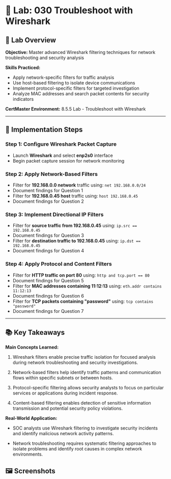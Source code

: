 # 🧪 Lab: 030 Troubleshoot with Wireshark

## 🎯 Lab Overview

**Objective:** Master advanced Wireshark filtering techniques for network troubleshooting and security analysis 

**Skills Practiced:**
- Apply network-specific filters for traffic analysis
- Use host-based filtering to isolate device communications
- Implement protocol-specific filters for targeted investigation
- Analyze MAC addresses and search packet contents for security indicators 

**CertMaster Environment:** 8.5.5 Lab - Troubleshoot with Wireshark

---
## 📝 Implementation Steps

### Step 1: Configure Wireshark Packet Capture

- Launch **Wireshark** and select **enp2s0** interface
- Begin packet capture session for network monitoring
### Step 2: Apply Network-Based Filters

- Filter for **192.168.0.0 network** traffic using: `net 192.168.0.0/24`
- Document findings for Question 1
- Filter for **192.168.0.45 host** traffic using: `host 192.168.0.45`
- Document findings for Question 2
### Step 3: Implement Directional IP Filters

- Filter for **source traffic from 192.168.0.45** using: `ip.src == 192.168.0.45`
- Document findings for Question 3
- Filter for **destination traffic to 192.168.0.45** using: `ip.dst == 192.168.0.45`
- Document findings for Question 4
### Step 4: Apply Protocol and Content Filters

- Filter for **HTTP traffic on port 80** using: `http and tcp.port == 80`
- Document findings for Question 5
- Filter for **MAC addresses containing 11:12:13** using: `eth.addr contains 11:12:13`
- Document findings for Question 6
- Filter for **TCP packets containing "password"** using: `tcp contains "password"`
- Document findings for Question 7

---
## 📚 Key Takeaways

**Main Concepts Learned:**

1. Wireshark filters enable precise traffic isolation for focused analysis during network troubleshooting and security investigations.
    
2. Network-based filters help identify traffic patterns and communication flows within specific subnets or between hosts.
    
3. Protocol-specific filtering allows security analysts to focus on particular services or applications during incident response.
    
4. Content-based filtering enables detection of sensitive information transmission and potential security policy violations.


**Real-World Application:**

- SOC analysts use Wireshark filtering to investigate security incidents and identify malicious network activity patterns.
    
- Network troubleshooting requires systematic filtering approaches to isolate problems and identify root causes in complex network environments.

## 🖼️ Screenshots